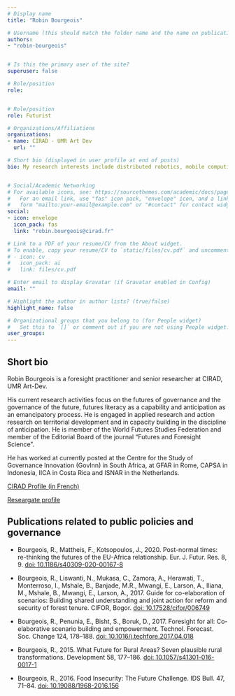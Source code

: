 ```yaml
---
# Display name
title: "Robin Bourgeois"

# Username (this should match the folder name and the name on publications)
authors:
- "robin-bourgeois"


# Is this the primary user of the site?
superuser: false

# Role/position
role: 


# Role/position
role: Futurist 

# Organizations/Affiliations
organizations:
- name: CIRAD - UMR Art Dev
  url: ""

# Short bio (displayed in user profile at end of posts)
bio: My research interests include distributed robotics, mobile computing and programmable matter.


# Social/Academic Networking
# For available icons, see: https://sourcethemes.com/academic/docs/page-builder/#icons
#   For an email link, use "fas" icon pack, "envelope" icon, and a link in the
#   form "mailto:your-email@example.com" or "#contact" for contact widget.
social:
- icon: envelope
  icon_pack: fas
  link: "robin.bourgeois@cirad.fr"

# Link to a PDF of your resume/CV from the About widget.
# To enable, copy your resume/CV to `static/files/cv.pdf` and uncomment the lines below.
# - icon: cv
#   icon_pack: ai
#   link: files/cv.pdf

# Enter email to display Gravatar (if Gravatar enabled in Config)
email: ""

# Highlight the author in author lists? (true/false)
highlight_name: false

# Organizational groups that you belong to (for People widget)
#   Set this to `[]` or comment out if you are not using People widget.
user_groups:
---
```


## Short bio
Robin Bourgeois is a foresight practitioner and senior researcher at CIRAD, UMR Art-Dev. 

His current research activities focus on the futures of governance and the governance of the future, futures literacy as a capability and anticipation as an emancipatory process. He is engaged in applied research and action research on territorial development and in capacity building in the discipline of anticipation. He is member of the World Futures Studies Federation and member of the Editorial Board of the journal “Futures and Foresight Science”. 

He has worked at currently posted at the Centre for the Study of Governance Innovation (GovInn) in South Africa, at GFAR in Rome, CAPSA in Indonesia, IICA in Costa Rica and ISNAR in the Netherlands.

[CIRAD Profile (in French)](http://agents.cirad.fr/index.php/Robin+BOURGEOIS)

[Researgate profile](https://www.researchgate.net/profile/Robin_Bourgeois)


## Publications related to public policies and governance

+ Bourgeois, R., Mattheis, F., Kotsopoulos, J., 2020. Post-normal times: re-thinking the futures of the EU-Africa relationship. Eur. J. Futur. Res. 8, 9. [doi: 10.1186/s40309-020-00167-8](https://doi.org/10.1186/s40309-020-00167-8)

+ Bourgeois, R., Liswanti, N., Mukasa, C., Zamora, A., Herawati, T., Monterroso, I., Mshale, B., Banjade, M.R., Mwangi, E., Larson, A., Iliana, M., Mshale, B., Mwangi, E., Larson, A., 2017. Guide for co-elaboration of scenarios: Building shared understanding and joint action for reform and security of forest tenure. CIFOR, Bogor. [doi: 10.17528/cifor/006749](https://doi.org/10.17528/cifor/006749)

+ Bourgeois, R., Penunia, E., Bisht, S., Boruk, D., 2017. Foresight for all: Co-elaborative scenario building and empowerment. Technol. Forecast. Soc. Change 124, 178–188. [doi: 10.1016/j.techfore.2017.04.018](https://doi.org/10.1016/j.techfore.2017.04.018)

+ Bourgeois, R., 2015. What Future for Rural Areas? Seven plausible rural transformations. Development 58, 177–186. [doi: 10.1057/s41301-016-0017-1](https://doi.org/10.1057/s41301-016-0017-1)

+ Bourgeois, R., 2016. Food Insecurity: The Future Challenge. IDS Bull. 47, 71–84. [doi: 10.19088/1968-2016.156](https://doi.org/10.19088/1968-2016.156)
